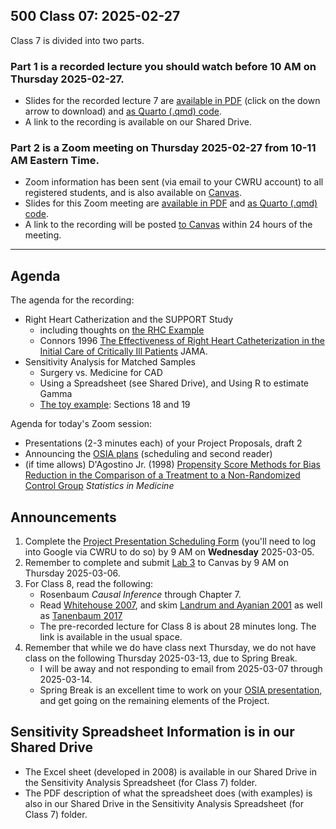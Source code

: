 ## 500 Class 07: 2025-02-27

Class 7 is divided into two parts.

### Part 1 is a recorded lecture you should watch before 10 AM on Thursday 2025-02-27.

- Slides for the recorded lecture 7 are [available in PDF](https://github.com/THOMASELOVE/500-slides-2025/blob/main/500_slides07r.pdf) (click on the down arrow to download) and [as Quarto (.qmd) code](https://github.com/THOMASELOVE/500-slides-2025/blob/main/500_slides07r.qmd).
- A link to the recording is available on our Shared Drive.

### Part 2 is a Zoom meeting on Thursday 2025-02-27 from **10-11 AM** Eastern Time. 

- Zoom information has been sent (via email to your CWRU account) to all registered students, and is also available on [Canvas](https://canvas.case.edu).
- Slides for this Zoom meeting are [available in PDF](https://github.com/THOMASELOVE/500-slides-2025/blob/main/500_slides07z.pdf) and [as Quarto (.qmd) code](https://github.com/THOMASELOVE/500-slides-2025/blob/main/500_slides07z.qmd).
- A link to the recording will be posted [to Canvas](https://canvas.case.edu/) within 24 hours of the meeting.

----

## Agenda

The agenda for the recording:

- Right Heart Catherization and the SUPPORT Study
    - including thoughts on [the RHC Example](https://thomaselove.github.io/500-examples/)
    - Connors 1996 [The Effectiveness of Right Heart Catheterization in the Initial Care of Critically Ill Patients](https://github.com/THOMASELOVE/500-sources/blob/main/articles/Connors%20et%20al%201996%20JAMA%20The%20Right%20Heart%20Catheterization%20Study.pdf) JAMA.
- Sensitivity Analysis for Matched Samples
    - Surgery vs. Medicine for CAD
    - Using a Spreadsheet (see Shared Drive), and Using R to estimate Gamma
    - [The toy example](https://thomaselove.github.io/500-examples/): Sections 18 and 19

Agenda for today's Zoom session:

- Presentations (2-3 minutes each) of your Project Proposals, draft 2
- Announcing the [OSIA plans](https://github.com/THOMASELOVE/500-classes-2025/tree/main/osia) (scheduling and second reader)
- (if time allows) D'Agostino Jr. (1998) [Propensity Score Methods for Bias Reduction in the Comparison of a Treatment to a Non-Randomized Control Group](https://github.com/THOMASELOVE/500-sources/blob/main/articles/D'Agostino%201998%20SIM%20Tutorial%20on%20Propensity%20Scores.pdf) *Statistics in Medicine*

## Announcements

1. Complete the [Project Presentation Scheduling Form](https://bit.ly/500-project-schedule-2025) (you'll need to log into Google via CWRU to do so) by 9 AM on **Wednesday** 2025-03-05.
2. Remember to complete and submit [Lab 3](https://thomaselove.github.io/500-2025/lab3.html) to Canvas by 9 AM on Thursday 2025-03-06.
3. For Class 8, read the following:
    - Rosenbaum *Causal Inference* through Chapter 7.
    - Read [Whitehouse 2007](https://github.com/THOMASELOVE/500-sources/blob/main/articles/Whitehouse%202007%20WSJ%20Economics%20and%20Autism.pdf), and skim [Landrum and Ayanian 2001](https://github.com/THOMASELOVE/500-sources/blob/main/articles/Landrum%20and%20Ayanian%202001%20Propensity%20Scores%20and%20Instrumental%20Variables.pdf) as well as [Tanenbaum 2017](https://github.com/THOMASELOVE/500-sources/blob/main/articles/Tanenbaum_2017_extra.pdf)
    - The pre-recorded lecture for Class 8 is about 28 minutes long. The link is available in the usual space.
4. Remember that while we do have class next Thursday, we do not have class on the following Thursday 2025-03-13, due to Spring Break.
    - I will be away and not responding to email from 2025-03-07 through 2025-03-14.
    - Spring Break is an excellent time to work on your [OSIA presentation](https://github.com/THOMASELOVE/500-classes-2025/tree/main/osia), and get going on the remaining elements of the Project.

## Sensitivity Spreadsheet Information is in our Shared Drive

- The Excel sheet (developed in 2008) is available in our Shared Drive in the Sensitivity Analysis Spreadsheet (for Class 7) folder.
- The PDF description of what the spreadsheet does (with examples) is also in our Shared Drive in the Sensitivity Analysis Spreadsheet (for Class 7) folder.
